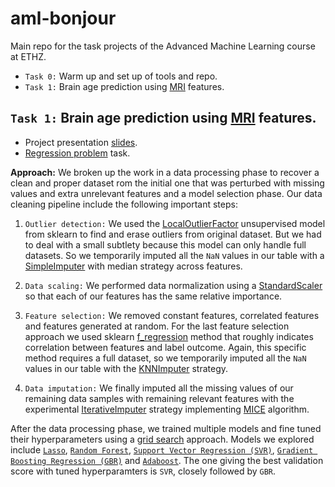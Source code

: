 # aml-bonjour
Main repo for the task projects of the Advanced Machine Learning course at ETHZ.

- `Task 0:` Warm up and set up of tools and repo.
- `Task 1:` Brain age prediction using [MRI](https://en.wikipedia.org/wiki/Magnetic_resonance_imaging) features.

## `Task 1:` Brain age prediction using [MRI](https://en.wikipedia.org/wiki/Magnetic_resonance_imaging) features. 

- Project presentation [slides](/task-1/slides.pdf).
- [Regression problem](https://en.wikipedia.org/wiki/Regression_analysis) task.

**Approach:** We broken up the work in a data processing phase to recover a clean and proper dataset rom the initial one that was perturbed with missing values and extra unrelevant features and a model selection phase. Our data cleaning pipeline include the following important steps:

1. `Outlier detection:` We used the [LocalOutlierFactor](https://scikit-learn.org/stable/modules/generated/sklearn.neighbors.LocalOutlierFactor.html) unsupervised model from sklearn to find and erase outliers from original dataset. But we had to deal with a small subtlety because this model can only handle full datasets. So we temporarily imputed all the `NaN` values in our table with a [SimpleImputer](https://scikit-learn.org/stable/modules/generated/sklearn.impute.SimpleImputer.html) with median strategy across features.

2. `Data scaling:` We performed data normalization using a [StandardScaler](https://scikit-learn.org/stable/modules/generated/sklearn.preprocessing.StandardScaler.html) so that each of our features has the same relative importance. 

3. `Feature selection:` We removed constant features, correlated features and features generated at random. For the last feature selection approach we used sklearn [f_regression](https://scikit-learn.org/stable/modules/generated/sklearn.feature_selection.f_regression.html) method that roughly indicates correlation between features and label outcome. Again, this specific method requires a full dataset, so we temporarily imputed all the `NaN` values in our table with the [KNNImputer](https://scikit-learn.org/stable/modules/generated/sklearn.impute.KNNImputer.html) strategy.

4. `Data imputation:` We finally imputed all the missing values of our remaining data samples with remaining relevant features with the experimental [IterativeImputer](https://scikit-learn.org/stable/modules/generated/sklearn.impute.IterativeImputer.html) strategy implementing [MICE](https://cran.r-project.org/web/packages/miceRanger/vignettes/miceAlgorithm.html) algorithm.

After the data processing phase, we trained multiple models and fine tuned their hyperparameters using a [grid search](https://scikit-learn.org/stable/modules/generated/sklearn.model_selection.GridSearchCV.html) approach. Models we explored include [`Lasso`](https://scikit-learn.org/stable/modules/generated/sklearn.linear_model.Lasso.html), [`Random Forest`](https://scikit-learn.org/stable/modules/generated/sklearn.ensemble.RandomForestRegressor.html), [`Support Vector Regression (SVR)`](https://scikit-learn.org/stable/modules/generated/sklearn.svm.SVR.html), [`Gradient Boosting Regression (GBR)`](https://scikit-learn.org/stable/modules/generated/sklearn.ensemble.GradientBoostingRegressor.htmland) and [`Adaboost`](https://scikit-learn.org/stable/modules/generated/sklearn.ensemble.AdaBoostClassifier.html). The one giving the best validation score with tuned hyperparamters is `SVR`, closely followed by `GBR`.